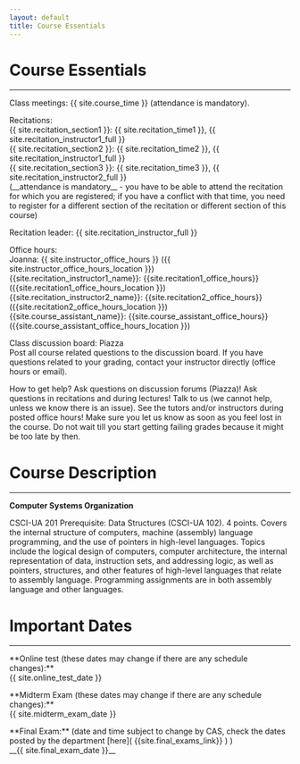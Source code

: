 ```yaml
---
layout: default  
title: Course Essentials
---
```


# Course Essentials
---


<p class="hang" markdown="1"><span class="emph">Class meetings:</span> {{ site.course_time }}
(attendance is mandatory).</p>

<p class="hang" markdown="1"><span class="emph">Recitations:</span> <br>
{{ site.recitation_section1 }}: {{ site.recitation_time1 }}, {{ site.recitation_instructor1_full }} <br>
{{ site.recitation_section2 }}: {{ site.recitation_time2 }}, {{ site.recitation_instructor1_full }} <br>
{{ site.recitation_section3 }}: {{ site.recitation_time3 }}, {{ site.recitation_instructor2_full }} <br>
(__attendance is mandatory__ - you have to be able to attend the recitation for which you are registered;
if you have a conflict with that time, you need to register for a different section of the recitation or
different section of this course)</p>

<p class="hang" markdown="1"><span class="emph">Recitation leader:</span>   {{ site.recitation_instructor_full }} </p>

<p class="hang" markdown="1"><span class="emph">Office hours:</span> <br>
<span class="name">Joanna:</span>
{{ site.instructor_office_hours }} ({{ site.instructor_office_hours_location }})
<br>
<span class="name">{{site.recitation_instructor1_name}}:</span> {{site.recitation1_office_hours}} ({{site.recitation1_office_hours_location }})
<br>
<span class="name">{{site.recitation_instructor2_name}}:</span> {{site.recitation2_office_hours}} ({{site.recitation2_office_hours_location }})
<br>
<span class="name">{{site.course_assistant_name}}:</span> {{site.course_assistant_office_hours}} ({{site.course_assistant_office_hours_location }})
</p>


<p class="hang" markdown="1"><span class="emph">Class discussion board:</span> Piazza <br>
Post all course related questions to the discussion board. If you have questions
related to your grading, contact your instructor directly (office hours or email).
</p>

<!--
<p class="hang" markdown="1"><span class="emph">Tutors:</span>  the tutors are going to be availble starting
the second week of classes in room {{site.tutor_location}}; here is their [schedule]( {{ site.tutor_schedule_link }}) (updated with any last minute changes)
</p>
-->    

<p class="hang" markdown="1"><span class="emph">How to get help?</span>
Ask questions on discussion forums (Piazza)! Ask questions in recitations and during lectures!
Talk to us (we cannot help, unless we know there is an issue).
See the tutors and/or instructors during posted office hours!
Make sure you let us know as soon as you feel lost in the course. Do not wait till you
start getting failing grades because it might be too late by then.
</p>



# Course Description
---
**Computer Systems Organization**

CSCI-UA 201 Prerequisite: Data Structures (CSCI-UA 102). 4 points. Covers the internal structure of computers, machine (assembly) language programming, and the use of pointers in high-level languages. Topics include the logical design of computers, computer architecture, the internal representation of data, instruction sets, and addressing logic, as well as pointers, structures, and other features of high-level languages that relate to assembly language. Programming assignments are in both assembly language and other languages. <br>


# Important Dates
---
<p class="hang" markdown="1"> **Online test (these dates may change if there are any schedule changes):** <br>
{{ site.online_test_date }}
</p>
<p class="hang" markdown="1"> **Midterm Exam (these dates may change if there are any schedule changes):** <br>
{{ site.midterm_exam_date }}
</p>
<p class="hang" markdown="1"> **Final Exam:**
(date and time subject to change by CAS, check the dates posted by the department
[here]( {{site.final_exams_link}} ) ) <br>
__{{ site.final_exam_date }}__


<br>
<br>
